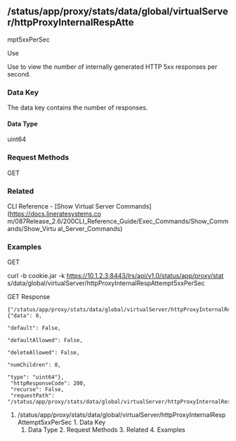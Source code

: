 ## /status/app/proxy/stats/data/global/virtualServer/httpProxyInternalRespAtte
mpt5xxPerSec

Use

Use to view the number of internally generated HTTP 5xx responses per second.

### Data Key

The data key contains the number of responses.

#### Data Type

uint64

### Request Methods

GET

### Related

CLI Reference - [Show Virtual Server Commands](https://docs.lineratesystems.co
m/087Release_2.6/200CLI_Reference_Guide/Exec_Commands/Show_Commands/Show_Virtu
al_Server_Commands)

### Examples

GET

curl -b cookie.jar -k https://10.1.2.3:8443/lrs/api/v1.0/status/app/proxy/stat
s/data/global/virtualServer/httpProxyInternalRespAttempt5xxPerSec

GET Response

    
    
    {"/status/app/proxy/stats/data/global/virtualServer/httpProxyInternalRespAttempt5xxPerSec": {"data": 0,
                                                                                               "default": False,
                                                                                               "defaultAllowed": False,
                                                                                               "deleteAllowed": False,
                                                                                               "numChildren": 0,
                                                                                               "type": "uint64"},
     "httpResponseCode": 200,
     "recurse": False,
     "requestPath": "/status/app/proxy/stats/data/global/virtualServer/httpProxyInternalRespAttempt5xxPerSec"}
    

  1. /status/app/proxy/stats/data/global/virtualServer/httpProxyInternalRespAttempt5xxPerSec
    1. Data Key
      1. Data Type
    2. Request Methods
    3. Related
    4. Examples


